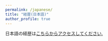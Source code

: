 ```yaml
---
permalink: /japanese/
title: "経歴(日本語)"
author_profile: true
---
```


日本語の経歴は<a href = "https://sites.google.com/view/jun-aoyagi/%E7%B5%8C%E6%AD%B4%E6%97%A5%E6%9C%AC%E8%AA%9E?authuser=0">こちらからアクセスしてください.</a>
